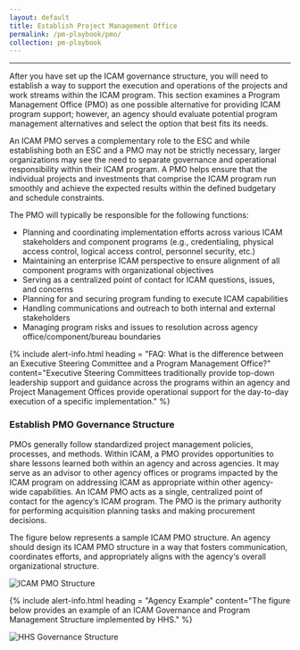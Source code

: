 ```yaml
---
layout: default
title: Establish Project Management Office
permalink: /pm-playbook/pmo/
collection: pm-playbook
---
```

---

After you have set up the ICAM governance structure, you will need to establish a way to support the execution and operations of the projects and work streams within the ICAM program. This section examines a Program Management Office (PMO) as one possible alternative for providing ICAM program support; however, an agency should evaluate potential program management alternatives and select the option that best fits its needs.

An ICAM PMO serves a complementary role to the ESC and while establishing both an ESC and a PMO may not be strictly necessary, larger organizations may see the need to separate governance and operational responsibility within their ICAM program. A PMO helps ensure that the individual projects and investments that comprise the ICAM program run smoothly and achieve the expected results within the defined budgetary and schedule constraints.

The PMO will typically be responsible for the following functions: 	

* Planning and coordinating implementation efforts across various ICAM stakeholders and component programs (e.g., credentialing, physical access control, logical access control, personnel security, etc.)
* Maintaining an enterprise ICAM perspective to ensure alignment of all component programs with organizational objectives
* Serving as a centralized point of contact for ICAM questions, issues, and concerns
* Planning for and securing program funding to execute ICAM capabilities
* Handling communications and outreach to both internal and external stakeholders
* Managing program risks and issues to resolution across agency office/component/bureau boundaries

{% include alert-info.html heading = "FAQ: What is the difference between an Executive Steering Committee and a Program Management Office?" content="Executive Steering Committees traditionally provide top-down leadership support and guidance across the programs within an agency and Project Management Offices provide operational support for the day-to-day execution of a specific implementation." %}


### Establish PMO Governance Structure

PMOs generally follow standardized project management policies, processes, and methods. Within ICAM, a PMO provides opportunities to share lessons learned both within an agency and across agencies. It may serve as an advisor to other agency offices or programs impacted by the ICAM program on addressing ICAM as appropriate within other agency-wide capabilities. An ICAM PMO acts as a single, centralized point of contact for the agency‘s ICAM program. The PMO is the primary authority for performing acquisition planning tasks and making procurement decisions.

The figure below represents a sample ICAM PMO structure. An agency should design its ICAM PMO structure in a way that fosters communication, coordinates efforts, and appropriately aligns with the agency‘s overall organizational structure.

![ICAM PMO Structure]({{site.baseurl}}/img/PMO.png)

{% include alert-info.html heading = "Agency Example" content="The figure below provides an example of an ICAM Governance and Program Management Structure implemented by HHS." %}

![HHS Governance Structure]({{site.baseurl}}/img/HHS-Govern-Structure.png)
